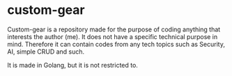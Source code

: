 # custom-gear
Custom-gear is a repository made for the purpose of coding anything that interests the author (me). It does not have a specific technical purpose in mind. Therefore it can contain codes from any tech topics such as Security, AI, simple CRUD and such.

It is made in Golang, but it is not restricted to.
